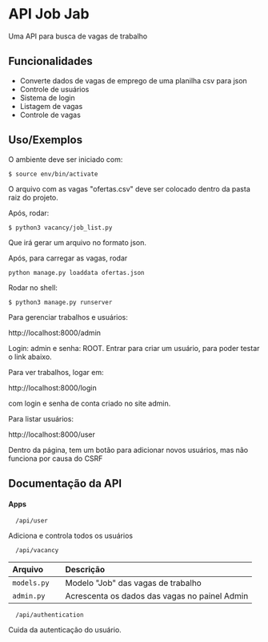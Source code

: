 
# API Job Jab

Uma API para busca de vagas de trabalho



## Funcionalidades

- Converte dados de vagas de emprego de uma planilha csv para json
- Controle de usuários
- Sistema de login
- Listagem de vagas
- Controle de vagas




## Uso/Exemplos

O ambiente deve ser iniciado com:

```shell
$ source env/bin/activate
```

O arquivo com as vagas "ofertas.csv" deve ser colocado dentro da pasta raiz do projeto.

Após, rodar:

```shell
$ python3 vacancy/job_list.py
```

Que irá gerar um arquivo no formato json.

Após, para carregar as vagas, rodar

```shell
python manage.py loaddata ofertas.json
```

Rodar no shell:

```shell
$ python3 manage.py runserver
```

Para gerenciar trabalhos e usuários:

http://localhost:8000/admin

Login: admin e senha: ROOT. Entrar para criar um usuário, para poder testar o link abaixo.

Para ver trabalhos, logar em:

http://localhost:8000/login

com login e senha de conta criado no site admin.

Para listar usuários:

http://localhost:8000/user

Dentro da página, tem um botão para adicionar novos usuários, mas não funciona por causa do CSRF



## Documentação da API

#### Apps

```http
  /api/user
```

Adiciona e controla todos os usuários

```http
  /api/vacancy
```

| Arquivo   |        | Descrição                                   |
| :---------- | :--------- | :------------------------------------------ |
| `models.py`      |  | Modelo "Job" das vagas de trabalho |
| `admin.py`      |  | Acrescenta os dados das vagas no painel Admin |


```http
  /api/authentication
```

Cuida da autenticação do usuário. 
